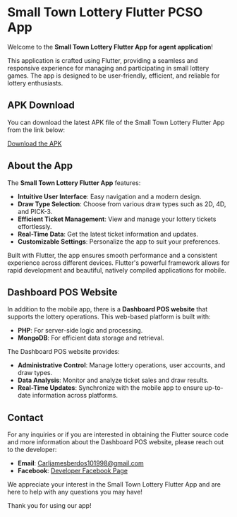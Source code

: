 # Small Town Lottery Flutter PCSO App 

Welcome to the **Small Town Lottery Flutter App for agent application**!

This application is crafted using Flutter, providing a seamless and responsive experience for managing and participating in small lottery games. The app is designed to be user-friendly, efficient, and reliable for lottery enthusiasts.

## APK Download

You can download the latest APK file of the Small Town Lottery Flutter App from the link below:

[Download the APK](https://feelu10.github.io/SANSTARS)

## About the App

The **Small Town Lottery Flutter App** features:

- **Intuitive User Interface**: Easy navigation and a modern design.
- **Draw Type Selection**: Choose from various draw types such as 2D, 4D, and PICK-3.
- **Efficient Ticket Management**: View and manage your lottery tickets effortlessly.
- **Real-Time Data**: Get the latest ticket information and updates.
- **Customizable Settings**: Personalize the app to suit your preferences.

Built with Flutter, the app ensures smooth performance and a consistent experience across different devices. Flutter's powerful framework allows for rapid development and beautiful, natively compiled applications for mobile.

## Dashboard POS Website

In addition to the mobile app, there is a **Dashboard POS website** that supports the lottery operations. This web-based platform is built with:

- **PHP**: For server-side logic and processing.
- **MongoDB**: For efficient data storage and retrieval.

The Dashboard POS website provides:

- **Administrative Control**: Manage lottery operations, user accounts, and draw types.
- **Data Analysis**: Monitor and analyze ticket sales and draw results.
- **Real-Time Updates**: Synchronize with the mobile app to ensure up-to-date information across platforms.

## Contact

For any inquiries or if you are interested in obtaining the Flutter source code and more information about the Dashboard POS website, please reach out to the developer:

- **Email**: [Carljamesberdos101998@gmail.com](mailto:Carljamesberdos101998@gmail.com)
- **Facebook**: [Developer Facebook Page](https://www.facebook.com/Demsuits)

We appreciate your interest in the Small Town Lottery Flutter App and are here to help with any questions you may have!

Thank you for using our app!

